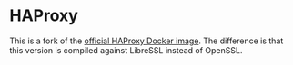 # HAProxy
This is a fork of the [official HAProxy Docker image](https://hub.docker.com/_/haproxy/). The difference is that this version is compiled against LibreSSL instead of OpenSSL.
